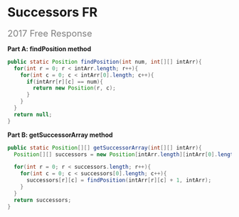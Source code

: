 # Successors FR

<div style="font-size: 20px; color: gray;">2017 Free Response</div>

**Part A: findPosition method**

```java
public static Position findPosition(int num, int[][] intArr){
  for(int r = 0; r < intArr.length; r++){
    for(int c = 0; c < intArr[0].length; c++){
      if(intArr[r][c] == num){
        return new Position(r, c);
      }
    }
  }
  return null;
}
```

**Part B: getSuccessorArray method**

```java
public static Position[][] getSuccessorArray(int[][] intArr){
  Position[][] successors = new Position[intArr.length][intArr[0].length];

  for(int r = 0; r < successors.length; r++){
    for(int c = 0; c < successors[0].length; c++){
      successors[r][c] = findPosition(intArr[r][c] + 1, intArr);
    }
  }
  return successors;
}
```
